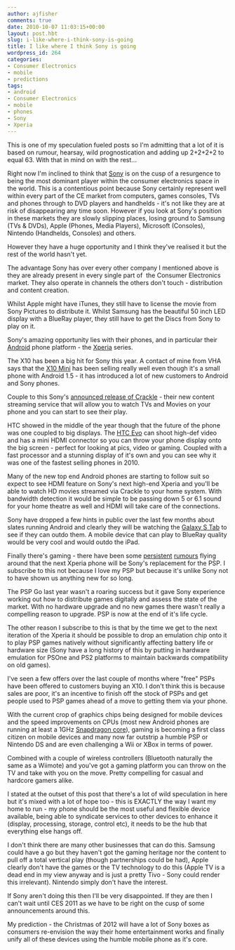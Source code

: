 ```yaml
---
author: ajfisher
comments: true
date: 2010-10-07 11:03:15+00:00
layout: post.hbt
slug: i-like-where-i-think-sony-is-going
title: I like where I think Sony is going
wordpress_id: 264
categories:
- Consumer Electronics
- mobile
- predictions
tags:
- android
- Consumer Electronics
- mobile
- phones
- Sony
- Xperia
---
```


This is one of my speculation fueled posts so I'm admitting that a lot of it is based on rumour, hearsay, wild prognostication and adding up 2+2+2+2 to equal 63. With that in mind on with the rest...

Right now I'm inclined to think that [Sony](http://www.sony.com) is on the cusp of a resurgence to being the most dominant player within the consumer electronics space in the world. This is a contentious point because Sony certainly represent well within every part of the CE market from computers, games consoles, TVs and phones through to DVD players and handhelds - it's not like they are at risk of disappearing any time soon. However if you look at Sony's position in these markets they are slowly slipping places, losing ground to Samsung (TVs & DVDs), Apple (Phones, Media Players), Microsoft (Consoles), Nintendo (Handhelds, Consoles) and others.

However they have a huge opportunity and I think they've realised it but the rest of the world hasn't yet.

The advantage Sony has over every other company I mentioned above is they are already present in every single part of  the Consumer Electronics market. They also operate in channels the others don't touch - distribution and content creation.

Whilst Apple might have iTunes, they still have to license the movie from Sony Pictures to distribute it. Whilst Samsung has the beautiful 50 inch LED display with a BlueRay player, they still have to get the Discs from Sony to play on it.

Sony's amazing opportunity lies with their phones, and in particular their [Android](http://www.android.com/) phone platform - the [Xperia](http://www.sonyericsson.com/cws/products/mobilephones/overview/xperiax10) series.

The X10 has been a big hit for Sony this year. A contact of mine from VHA says that the [X10 Mini](http://www.sonyericsson.com/cws/products/mobilephones/overview/xperiax10mini) has been selling really well even though it's a small phone with Android 1.5 - it has introduced a lot of new customers to Android and Sony phones.

Couple to this Sony's [announced release of Crackle](http://latimesblogs.latimes.com/entertainmentnewsbuzz/2010/10/sonys-crackle-movie-and-tv-streaming-service-debuts-on-android.html) - their new content streaming service that will allow you to watch TVs and Movies on your phone and you can start to see their play.

HTC showed in the middle of the year though that the future of the phone was one coupled to big displays. The [HTC Evo](http://www.htc.com/us/products/evo-sprint) can shoot high-def video and has a mini HDMI connector so you can throw your phone display onto the big screen - perfect for looking at pics, video or gaming. Coupled with a fast processor and a stunning display of it's own and you can see why it was one of the fastest selling phones in 2010.

Many of the new top end Android phones are starting to follow suit so expect to see HDMI feature on Sony's next high-end Xperia and you'll be able to watch HD movies streamed via Crackle to your home system. With bandwidth detection it would be simple to be passing down 5 or 6.1 sound for your home theatre as well and HDMI will take care of the connections.

Sony have dropped a few hints in public over the last few months about slates running Android and clearly they will be watching the [Galaxy S Tab](http://www.samsung.com/au/smartphone/galaxy-tab/) to see if they can outdo them. A mobile device that can play to BlueRay quality would be very cool and would outdo the iPad.

Finally there's gaming - there have been some [persistent](http://www.engadget.com/2010/08/11/exclusive-sony-ericsson-to-introduce-android-3-0-gaming-platfor/) [rumours](http://www.google.com.au/images?hl=en&source=imghp&biw=1333&bih=626&q=psp+xperia&gbv=2&aq=f&aqi=&aql=&oq=&gs_rfai=) flying around that the next Xperia phone will be Sony's replacement for the PSP. I subscribe to this not because I love my PSP but because it's unlike Sony not to have shown us anything new for so long.

The PSP Go last year wasn't a roaring success but it gave Sony experience working out how to distribute games digitally and assess the state of the market. With no hardware upgrade and no new games there wasn't really a compelling reason to upgrade. PSP is now at the end of it's life cycle.

The other reason I subscribe to this is that by the time we get to the next iteration of the Xperia it should be possible to drop an emulation chip onto it to play PSP games natively without significantly affecting battery life or hardware size (Sony have a long history of this by putting in hardware emulation for PSOne and PS2 platforms to maintain backwards compatibility on old games).

I've seen a few offers over the last couple of months where "free" PSPs have been offered to customers buying an X10. I don't think this is because sales are poor, it's an incentive to finish off the stock of PSPs and get people used to PSP games ahead of a move to getting them via your phone.

With the current crop of graphics chips being designed for mobile devices and the speed improvements on CPUs (most new Android phones are running at least a 1GHz [Snapdragon core](http://en.wikipedia.org/wiki/Snapdragon_(processor))), gaming is becoming a first class citizen on mobile devices and many now far outstrip a humble PSP or Nintendo DS and are even challenging a Wii or XBox in terms of power.

Combined with a couple of wireless controllers (Bluetooth naturally the same as a Wiimote) and you've got a gaming platform you can throw on the TV and take with you on the move. Pretty compelling for casual and hardcore gamers alike.

I stated at the outset of this post that there's a lot of wild speculation in here but it's mixed with a lot of hope too - this is EXACTLY the way I want my home to run - my phone should be the most useful and flexible device available, being able to syndicate services to other devices to enhance it (display, processing, storage, control etc), it needs to be the hub that everything else hangs off.

I don't think there are many other businesses that can do this. Samsung could have a go but they haven't got the gaming heritage nor the content to pull off a total vertical play (though partnerships could be had), Apple clearly don't have the games or the TV technology to do this (Apple TV is a dead end in my view anyway and is just a pretty Tivo - Sony could render this irrelevant). Nintendo simply don't have the interest.

If Sony aren't doing this then I'll be very disappointed. If they are then I can't wait until CES 2011 as we have to be right on the cusp of some announcements around this.

My prediction - the Christmas of 2012 will have a lot of Sony boxes as consumers re-envision the way their home entertainment works and finally unify all of these devices using the humble mobile phone as it's core.
